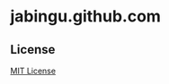 # jabingu.github.com




## License

[MIT License](https://github.com/Gaohaoyang/gaohaoyang.github.io/blob/master/LICENSE.md)
